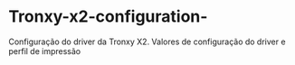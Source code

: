 # Tronxy-x2-configuration-
Configuração do driver da Tronxy X2.  Valores de configuração do driver e perfil de impressão  
